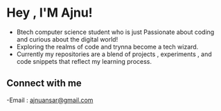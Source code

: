# Hey , I'M Ajnu!
  - Btech  computer science student who is just
  Passionate about coding and curious about the digital world!
- Exploring the realms of code and trynna become a tech wizard.
- Currently my repositories are a blend of projects , experiments , and code snippets that reflect my learning process.
 ## Connect with me
-Email : ajnuansar@gmail.com




<!---
ajnuu/ajnuu is a ✨ special ✨ repository because its `README.md` (this file) appears on your GitHub profile.
You can click the Preview link to take a look at your changes.
--->
